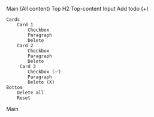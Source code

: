 Main (All content)
    Top
        H2
        Top-content
            Input
            Add todo (+)
    
    Cards
        Card 1
            Checkbox
            Paragraph
            Delete
        Card 2
            Checkbox
            Paragraph
            Delete
         Card 3
            Checkbox (✅)
            Paragraph
            Delete (X)
    Bottom
        Delete all
        Reset
Main